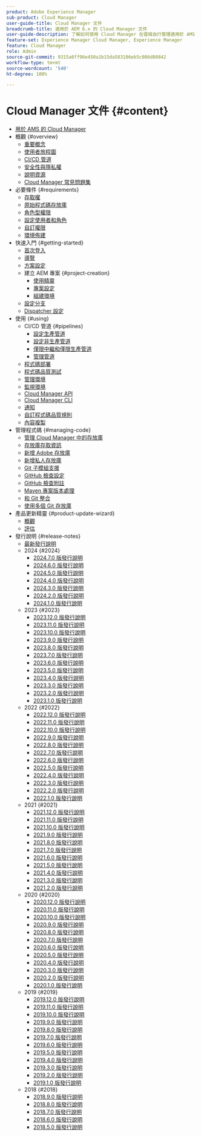 ```yaml
---
product: Adobe Experience Manager
sub-product: Cloud Manager
user-guide-title: Cloud Manager 文件
breadcrumb-title: 適用於 AEM 6.x 的 Cloud Manager 文件
user-guide-description: 了解如何使用 Cloud Manager 在雲端自行管理適用於 AMS 的 Adobe Experience Manager。
feature-set: Experience Manager Cloud Manager, Experience Manager
feature: Cloud Manager
role: Admin
source-git-commit: 9315a8ff96e450a1b15da583106eb5c086d80842
workflow-type: tm+mt
source-wordcount: '540'
ht-degree: 100%

---
```



# Cloud Manager 文件 {#content}

+ [用於 AMS 的 Cloud Manager](/help/introduction.md)
+ 概觀 {#overview}
   + [重要概念](/help/overview/key-concepts.md)
   + [使用者旅程圖](/help/overview/user-journey.md)
   + [CI/CD 管道](/help/overview/ci-cd-pipelines.md)
   + [安全性與隱私權](/help/overview/security-and-privacy.md)
   + [說明資源](/help/overview/help-resources.md)
   + [Cloud Manager 常見問題集](/help/overview/faqs.md)
+ 必要條件 {#requirements}
   + [存取權](/help/requirements/access-rights.md)
   + [原始程式碼存放庫](/help/requirements/source-code-repository.md)
   + [角色型權限](/help/requirements/role-based-permissions.md)
   + [設定使用者和角色](/help/requirements/users-and-roles.md)
   + [自訂權限](/help/using/custom-permissions.md)
   + [環境佈建](/help/requirements/environment-provisioning.md)
+ 快速入門 {#getting-started}
   + [首次登入](/help/getting-started/first-time-login.md)
   + [導覽](/help/getting-started/navigation.md)
   + [方案設定](/help/getting-started/program-setup.md)
   + 建立 AEM 專案 {#project-creation}
      + [使用精靈](/help/getting-started/using-the-wizard.md)
      + [專案設定](/help/getting-started/project-setup.md)
      + [組建環境](/help/getting-started/build-environment.md)
   + [設定分支](/help/getting-started/configuring-branches.md)
   + [Dispatcher 設定](/help/getting-started/dispatcher-configurations.md)
+ 使用 {#using}
   + CI/CD 管道 {#pipelines}
      + [設定生產管道](/help/using/production-pipelines.md)
      + [設定非生產管道](/help/using/non-production-pipelines.md)
      + [僅限中繼和僅限生產管道](/help/using/stage-prod-only.md)
      + [管理管道 ](/help/using/managing-pipelines.md)
   + [程式碼部署](/help/using/code-deployment.md)
   + [程式碼品質測試](/help/using/code-quality-testing.md)
   + [管理環境](/help/using/managing-environments.md)
   + [監視環境](/help/using/monitoring-environments.md)
   + [Cloud Manager API](https://developer.adobe.com/experience-cloud/cloud-manager/reference/api/)
   + [Cloud Manager CLI](https://github.com/adobe/aio-cli-plugin-cloudmanager/blob/main/README.md)
   + [通知](/help/using/notifications.md)
   + [自訂程式碼品質規則](/help/using/custom-code-quality-rules.md)
   + [內容複製](/help/using/content-copy.md)
+ 管理程式碼 {#managing-code}
   + [管理 Cloud Manager 中的存放庫](/help/managing-code/managing-repositories.md)
   + [存放庫存取資訊](/help/managing-code/accessing-repositories.md)
   + [新增 Adob&#x200B;&#x200B;e 存放庫](/help/managing-code/adobe-repositories.md)
   + [新增私人存放庫](/help/managing-code/private-repositories.md)
   + [Git 子模組支援](/help/managing-code/git-submodules.md)
   + [GitHub 檢查設定](/help/managing-code/github-check-config.md)
   + [GitHub 檢查附註](/help/managing-code/github-annotations.md)
   + [Maven 專案版本處理](/help/managing-code/maven-project-version.md)
   + [和 Git 整合](/help/managing-code/git-integration.md)
   + [使用多個 Git 存放庫](/help/managing-code/multiple-git-repos.md)
+ 產品更新精靈 {#product-update-wizard}
   + [概觀](/help/product-update-wizard/overview.md)
   + [評估](/help/product-update-wizard/evaluation.md)
+ 發行說明 {#release-notes}
   + [最新發行說明](/help/release-notes/current.md)
   + 2024 {#2024}
      + [2024.7.0 版發行說明](/help/release-notes/2024/2024-7-0.md)
      + [2024.6.0 版發行說明](/help/release-notes/2024/2024-6-0.md)
      + [2024.5.0 版發行說明](/help/release-notes/2024/2024-5-0.md)
      + [2024.4.0 版發行說明](/help/release-notes/2024/2024-4-0.md)
      + [2024.3.0 版發行說明](/help/release-notes/2024/2024-3-0.md)
      + [2024.2.0 版發行說明](/help/release-notes/2024/2024-2-0.md)
      + [2024.1.0 版發行說明](/help/release-notes/2024/2024-1-0.md)
   + 2023 {#2023}
      + [2023.12.0 版發行說明](/help/release-notes/2023/2023-12-0.md)
      + [2023.11.0 版發行說明](/help/release-notes/2023/2023-11-0.md)
      + [2023.10.0 版發行說明](/help/release-notes/2023/2023-10-0.md)
      + [2023.9.0 版發行說明](/help/release-notes/2023/2023-9-0.md)
      + [2023.8.0 版發行說明](/help/release-notes/2023/2023-8-0.md)
      + [2023.7.0 版發行說明](/help/release-notes/2023/2023-7-0.md)
      + [2023.6.0 版發行說明](/help/release-notes/2023/2023-6-0.md)
      + [2023.5.0 版發行說明](/help/release-notes/2023/2023-5-0.md)
      + [2023.4.0 版發行說明](/help/release-notes/2023/2023-4-0.md)
      + [2023.3.0 版發行說明](/help/release-notes/2023/2023-3-0.md)
      + [2023.2.0 版發行說明](/help/release-notes/2023/2023-2-0.md)
      + [2023.1.0 版發行說明](/help/release-notes/2023/2023-1-0.md)
   + 2022 {#2022}
      + [2022.12.0 版發行說明](/help/release-notes/2022/2022-12-0.md)
      + [2022.11.0 版發行說明](/help/release-notes/2022/2022-11-0.md)
      + [2022.10.0 版發行說明](/help/release-notes/2022/2022-10-0.md)
      + [2022.9.0 版發行說明](/help/release-notes/2022/2022-9-0.md)
      + [2022.8.0 版發行說明](/help/release-notes/2022/2022-8-0.md)
      + [2022.7.0 版發行說明](/help/release-notes/2022/2022-7-0.md)
      + [2022.6.0 版發行說明](/help/release-notes/2022/2022-6-0.md)
      + [2022.5.0 版發行說明](/help/release-notes/2022/2022-5-0.md)
      + [2022.4.0 版發行說明](/help/release-notes/2022/2022-4-0.md)
      + [2022.3.0 版發行說明](/help/release-notes/2022/2022-3-0.md)
      + [2022.2.0 版發行說明](/help/release-notes/2022/2022-2-0.md)
      + [2022.1.0 版發行說明](/help/release-notes/2022/2022-1-0.md)
   + 2021 {#2021}
      + [2021.12.0 版發行說明](/help/release-notes/2021/2021-12-0.md)
      + [2021.11.0 版發行說明](/help/release-notes/2021/2021-11-0.md)
      + [2021.10.0 版發行說明](/help/release-notes/2021/2021-10-0.md)
      + [2021.9.0 版發行說明](/help/release-notes/2021/2021-9-0.md)
      + [2021.8.0 版發行說明](/help/release-notes/2021/2021-8-0.md)
      + [2021.7.0 版發行說明](/help/release-notes/2021/2021-7-0.md)
      + [2021.6.0 版發行說明](/help/release-notes/2021/2021-6-0.md)
      + [2021.5.0 版發行說明](/help/release-notes/2021/2021-5-0.md)
      + [2021.4.0 版發行說明](/help/release-notes/2021/2021-4-0.md)
      + [2021.3.0 版發行說明](/help/release-notes/2021/2021-3-0.md)
      + [2021.2.0 版發行說明](/help/release-notes/2021/2021-2-0.md)
   + 2020 {#2020}
      + [2020.12.0 版發行說明](/help/release-notes/2020/2020-12-0.md)
      + [2020.11.0 版發行說明](/help/release-notes/2020/2020-11-0.md)
      + [2020.10.0 版發行說明](/help/release-notes/2020/2020-10-0.md)
      + [2020.9.0 版發行說明](/help/release-notes/2020/2020-9-0.md)
      + [2020.8.0 版發行說明](/help/release-notes/2020/2020-8-0.md)
      + [2020.7.0 版發行說明](/help/release-notes/2020/2020-7-0.md)
      + [2020.6.0 版發行說明](/help/release-notes/2020/2020-6-0.md)
      + [2020.5.0 版發行說明](/help/release-notes/2020/2020-5-0.md)
      + [2020.4.0 版發行說明](/help/release-notes/2020/2020-4-0.md)
      + [2020.3.0 版發行說明](/help/release-notes/2020/2020-3-0.md)
      + [2020.2.0 版發行說明](/help/release-notes/2020/2020-2-0.md)
      + [2020.1.0 版發行說明](/help/release-notes/2020/2020-1-0.md)
   + 2019 {#2019}
      + [2019.12.0 版發行說明](/help/release-notes/2019/2019-12-0.md)
      + [2019.11.0 版發行說明](/help/release-notes/2019/2019-11-0.md)
      + [2019.10.0 版發行說明](/help/release-notes/2019/2019-10-0.md)
      + [2019.9.0 版發行說明](/help/release-notes/2019/2019-9-0.md)
      + [2019.8.0 版發行說明](/help/release-notes/2019/2019-8-0.md)
      + [2019.7.0 版發行說明](/help/release-notes/2019/2019-7-0.md)
      + [2019.6.0 版發行說明](/help/release-notes/2019/2019-6-0.md)
      + [2019.5.0 版發行說明](/help/release-notes/2019/2019-5-0.md)
      + [2019.4.0 版發行說明](/help/release-notes/2019/2019-4-0.md)
      + [2019.3.0 版發行說明](/help/release-notes/2019/2019-3-0.md)
      + [2019.2.0 版發行說明](/help/release-notes/2019/2019-2-0.md)
      + [2019.1.0 版發行說明](/help/release-notes/2019/2019-1-0.md)
   + 2018 {#2018}
      + [2018.9.0 版發行說明](/help/release-notes/2018/2018-9-0.md)
      + [2018.8.0 版發行說明](/help/release-notes/2018/2018-8-0.md)
      + [2018.7.0 版發行說明](/help/release-notes/2018/2018-7-0.md)
      + [2018.6.0 版發行說明](/help/release-notes/2018/2018-6-0.md)
      + [2018.5.0 版發行說明](/help/release-notes/2018/2018-5-0.md)
